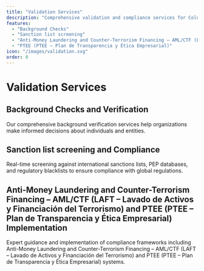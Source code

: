 ```yaml
---
title: "Validation Services"
description: "Comprehensive validation and compliance services for Colombian businesses"
features:
  - "Background Checks"
  - "Sanction list screening"
  - "Anti-Money Laundering and Counter-Terrorism Financing – AML/CTF (LAFT – Lavado de Activos y Financiación del Terrorismo)"
  - "PTEE (PTEE – Plan de Transparencia y Ética Empresarial)"
icon: "/images/validation.svg"
order: 0
---
```


# Validation Services

## Background Checks and Verification

Our comprehensive background verification services help organizations make informed decisions about individuals and entities.

## Sanction list screening and Compliance

Real-time screening against international sanctions lists, PEP databases, and regulatory blacklists to ensure compliance with global regulations.

## Anti-Money Laundering and Counter-Terrorism Financing – AML/CTF (LAFT – Lavado de Activos y Financiación del Terrorismo) and PTEE (PTEE – Plan de Transparencia y Ética Empresarial) Implementation

Expert guidance and implementation of compliance frameworks including Anti-Money Laundering and Counter-Terrorism Financing – AML/CTF (LAFT – Lavado de Activos y Financiación del Terrorismo) and PTEE (PTEE – Plan de Transparencia y Ética Empresarial) systems. 